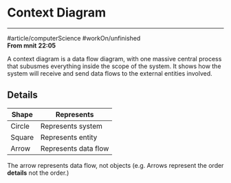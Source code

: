 # Context Diagram
---
#article/computerScience #workOn/unfinished  
**From mnit**
**22:05**

A context diagram is a data flow diagram, with one massive central process that subusmes everything inside the scope of the system. It shows how the system will receive and send data flows to the external entities involved.

## Details
Shape | Represents 
----- | ---------- 
Circle | Represents system  
Square | Represents entity 
Arrow | Represents data flow 
The arrow represents data flow, not objects (e.g. Arrows represent the order **details** not the order.)